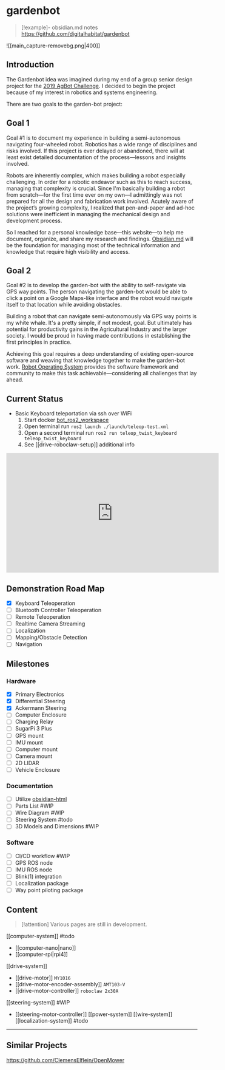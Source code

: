 # gardenbot

> [!example]- obsidian.md notes
> https://github.com/digitalhabitat/gardenbot

![[main_capture-removebg.png|400]]

## Introduction

The Gardenbot idea was imagined during my end of a group senior design project for the [2019 AgBot Challenge](https://github.com/digitalhabitat/agbot_0). I decided to begin the project because of my interest in robotics and systems engineering. 

There are two goals to the garden-bot project:

## Goal 1

Goal #1 is to document my experience in building a semi-autonomous navigating four-wheeled robot. Robotics has a wide range of disciplines and risks involved. If this project is ever delayed or abandoned, there will at least exist detailed documentation of the process—lessons and insights involved.

Robots are inherently complex, which makes building a robot especially challenging. In order for a robotic endeavor such as this to reach success, managing that complexity is crucial. Since I'm basically building a robot from scratch—for the first time ever on my own—I admittingly was not prepared for all the design and fabrication work involved. Acutely aware of the project’s growing complexity, I realized that pen-and-paper and ad-hoc solutions were inefficient in managing the mechanical design and development process.

So I reached for a personal knowledge base—this website—to help me document, organize, and share my research and findings. [Obsidian.md](https://en.wikipedia.org/wiki/Obsidian_(software)) will be the foundation for managing most of the technical information and knowledge that require high visibility and access.

## Goal 2

Goal #2 is to develop the garden-bot with the ability to self-navigate via GPS way points. The person navigating the garden-bot would be able to click a point on a Google Maps-like interface and the robot would navigate itself to that location while avoiding obstacles.

Building a robot that can navigate semi-autonomously via GPS way points is my white whale. It's a pretty simple, if not modest, goal. But ultimately has potential for productivity gains in the Agricultural Industry and the larger society. I would be proud in having made contributions in establishing the first principles in practice. 

Achieving this goal requires a deep understanding of existing open-source software and weaving that knowledge together to make the garden-bot work. [Robot Operating System](https://en.wikipedia.org/wiki/Robot_Operating_System) provides the software framework and community to make this task achievable—considering all challenges that lay ahead.

## Current Status

- Basic Keyboard teleportation via ssh over WiFi
	1. Start docker [bot_ros2_workspace](https://github.com/digitalhabitat/bot_ros2_workspace)
	2. Open terminal run `ros2 launch ./launch/teleop-test.xml`
	3. Open a second terminal run `ros2 run teleop_twist_keyboard teleop_twist_keyboard`
	4. See [[drive-roboclaw-setup]] additional info

<iframe width="560" height="315" src="https://www.youtube.com/embed/C3Nxp40HBfw" title="YouTube video player" frameborder="0" allow="accelerometer; autoplay; clipboard-write; encrypted-media; gyroscope; picture-in-picture; web-share" allowfullscreen></iframe>

## Demonstration Road Map

- [x] Keyboard Teleoperation
- [ ] Bluetooth Controller Teleoperation
- [ ] Remote Teleoperation
- [ ] Realtime Camera Streaming
- [ ] Localization
- [ ] Mapping/Obstacle Detection
- [ ] Navigation

## Milestones

### Hardware

- [x] Primary Electronics 
- [x] Differential Steering
- [x] Ackermann Steering
- [ ] Computer Enclosure
- [ ] Charging Relay
- [ ] SugarPi 3 Plus
- [ ] GPS mount
- [ ] IMU mount
- [ ] Computer mount
- [ ] Camera mount
- [ ] 2D LIDAR
- [ ] Vehicle Enclosure

### Documentation

- [ ] Utilize [obsidian-html](https://github.comobsidian-html/obsidian-html) 
- [ ] Parts List #WIP 
- [ ] Wire Diagram #WIP 
- [ ] Steering System #todo
- [ ] 3D Models and Dimensions #WIP

### Software

- [ ] CI/CD workflow #WIP
- [ ] GPS ROS node
- [ ] IMU ROS node
- [ ] Blink(1) integration
- [ ] Localization package
- [ ] Way point piloting package

##  Content

>[!attention] Various pages are still in development.

[[computer-system]] #todo
- [[computer-nano|nano]]
- [[computer-rpi|rpi4]]

[[drive-system]]
- [[drive-motor]] `MY1016`
- [[drive-motor-encoder-assembly]] `AMT103-V`
- [[drive-motor-controller]] `roboclaw 2x30A`

[[steering-system]] #WIP 
- [[steering-motor-controller]]
[[power-system]]
[[wire-system]]	
[[localization-system]] #todo

---

## Similar Projects

https://github.com/ClemensElflein/OpenMower